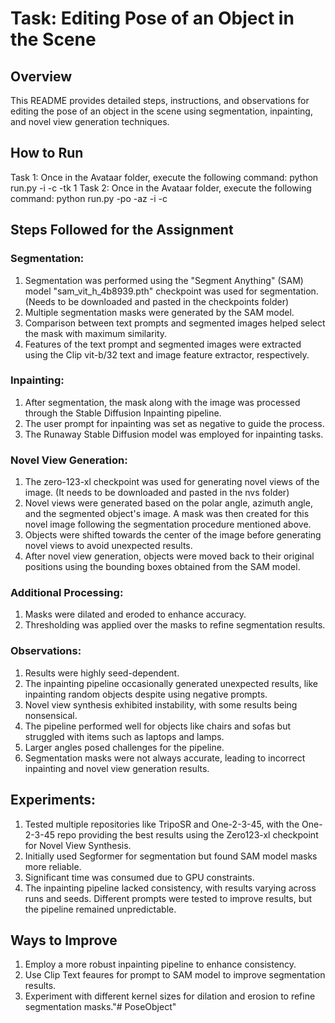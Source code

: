 # Task: Editing Pose of an Object in the Scene

## Overview
This README provides detailed steps, instructions, and observations for editing the pose of an object in the scene using segmentation, inpainting, and novel view generation techniques.

## How to Run
Task 1: Once in the Avataar folder, execute the following command: python run.py -i <path to image> -c <user prompt for class> -tk 1
Task 2: Once in the Avataar folder, execute the following command: python run.py -po <polar angle> -az <azimuth angle> -i <path to image> -c <user prompt for class>

## Steps Followed for the Assignment

### Segmentation:
1. Segmentation was performed using the "Segment Anything" (SAM) model "sam_vit_h_4b8939.pth" checkpoint was used for segmentation. (Needs to be downloaded and pasted in the checkpoints folder)
2. Multiple segmentation masks were generated by the SAM model.
3. Comparison between text prompts and segmented images helped select the mask with maximum similarity.
4. Features of the text prompt and segmented images were extracted using the Clip vit-b/32 text and image feature extractor, respectively.

### Inpainting:
1. After segmentation, the mask along with the image was processed through the Stable Diffusion Inpainting pipeline.
2. The user prompt for inpainting was set as negative to guide the process.
3. The Runaway Stable Diffusion model was employed for inpainting tasks.

### Novel View Generation:
1. The zero-123-xl checkpoint was used for generating novel views of the image. (It needs to be downloaded and pasted in the nvs folder)
2. Novel views were generated based on the polar angle, azimuth angle, and the segmented object's image. A mask was then created for this novel image following the segmentation procedure mentioned above.
3. Objects were shifted towards the center of the image before generating novel views to avoid unexpected results.
4. After novel view generation, objects were moved back to their original positions using the bounding boxes obtained from the SAM model.

### Additional Processing:
1. Masks were dilated and eroded to enhance accuracy.
2. Thresholding was applied over the masks to refine segmentation results.

### Observations:
1. Results were highly seed-dependent.
2. The inpainting pipeline occasionally generated unexpected results, like inpainting random objects despite using negative prompts.
3. Novel view synthesis exhibited instability, with some results being nonsensical.
4. The pipeline performed well for objects like chairs and sofas but struggled with items such as laptops and lamps.
5. Larger angles posed challenges for the pipeline.
6. Segmentation masks were not always accurate, leading to incorrect inpainting and novel view generation results.

## Experiments:
1. Tested multiple repositories like TripoSR and One-2-3-45, with the One-2-3-45 repo providing the best results using the Zero123-xl checkpoint for Novel View Synthesis.
2. Initially used Segformer for segmentation but found SAM model masks more reliable.
3. Significant time was consumed due to GPU constraints.
4. The inpainting pipeline lacked consistency, with results varying across runs and seeds. Different prompts were tested to improve results, but the pipeline remained unpredictable.

## Ways to Improve
1. Employ a more robust inpainting pipeline to enhance consistency.
2. Use Clip Text feaures for prompt to SAM model to improve segmentation results.
3. Experiment with different kernel sizes for dilation and erosion to refine segmentation masks."# PoseObject" 
